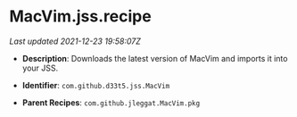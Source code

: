 # MacVim.jss.recipe

_Last updated 2021-12-23 19:58:07Z_

- **Description**: Downloads the latest version of MacVim and imports it into your JSS.

- **Identifier**: `com.github.d33t5.jss.MacVim`

- **Parent Recipes**: `com.github.jleggat.MacVim.pkg`